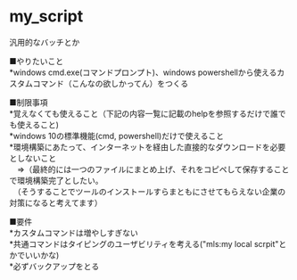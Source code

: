 # my_script
汎用的なバッチとか<br>

■やりたいこと<br>
*windows cmd.exe(コマンドプロンプト)、windows powershellから使えるカスタムコマンド（こんなの欲しかってん）をつくる

■制限事項<br>
*覚えなくても使えること（下記の内容一覧に記載のhelpを参照するだけで誰でも使えること)<br>
*windows 10の標準機能(cmd, powershell)だけで使えること<br>
*環境構築にあたって、インターネットを経由した直接的なダウンロードを必要としないこと<br>
　⇒（最終的には一つのファイルにまとめ上げ、それをコピペして保存することで環境構築完了としたい。<br>
 　（そうすることでツールのインストールすらまともにさせてもらえない企業の対策になると考えてます）


■要件<br>
*カスタムコマンドは増やしすぎない<br>
*共通コマンドはタイピングのユーザビリティを考える("mls:my local scrpit"とかでいいかな)<br>
*必ずバックアップをとる<br>
